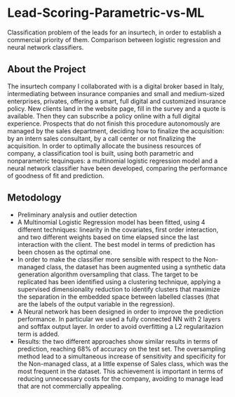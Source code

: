 # Lead-Scoring-Parametric-vs-ML
Classification problem of the leads for an insurtech, in order to establish a commercial priority of them. Comparison between logistic regression and neural network classifiers.

## About the Project
The insurtech company I collaborated with is a digital broker based in Italy, intermediating between insurance companies and small and medium-sized enterprises, privates, offering a smart, full digital and customized insurance policy. New clients land in the website page, fill in the survey and a quote is available. Then they can subscribe a policy online with a full digital experience. Prospects that do not finish this procedure autonomously are managed by the sales department, deciding how to finalize the acquisition: by an intern sales consultant, by a call center or not finalizing the acquisition. In order to optimally allocate the business resources of company, a classification tool is built, using both parametric and nonparametric tequinques: a multinomial logistic regression model and a neural network classifier have been developed, comparing the performance of goodness of fit and prediction. 

## Metodology
- Preliminary analysis and outlier detection
- A Multinomial Logistic Regression model has been fitted, using 4 different techniques: linearity in the covariates, first order interaction, and two different weights based on time elapsed since the last interaction with the client. The best model in terms of prediction has been chosen as the optimal one.
- In order to make the classifier more sensible with respect to the Non-managed class, the dataset has been augmented using a synthetic data generation algorithm oversampling that class. The target to be replicated has been identified using a clustering technique, applying a supervised dimensionality reduction to identify clusters that maximize the separation in the embedded space between labelled classes (that are the labels of the output variable in the regression).
- A Neural network has been designed in order to improve the prediction performance. In particular we used a fully connected NN with 2 layers and softfax output layer. In order to avoid overfitting a L2 regularitazion term is added.
- Results: the two different approaches show similar results in terms of prediction, reaching 68% of accuracy on the test set. The oversampling method lead to a simultaneous increase of sensitivity and specificity for the Non-managed class, at a little expense of Sales class, which was the most frequent in the dataset. This achievement is important in terms of reducing unnecessary costs for the company, avoiding to manage lead that are not commercially appealing.  





